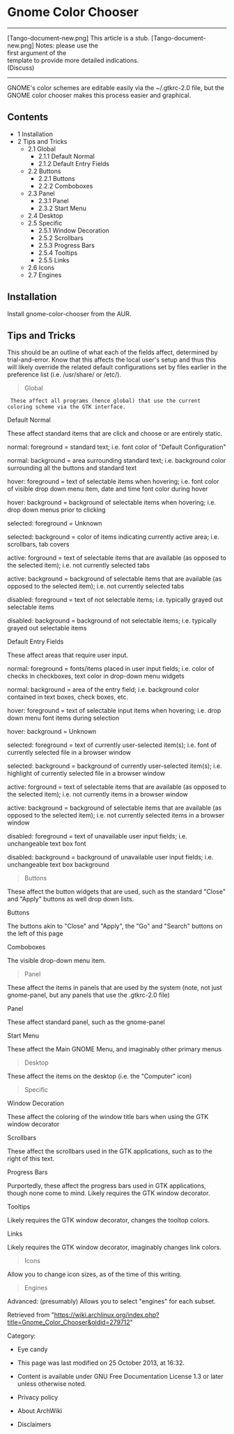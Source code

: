 Gnome Color Chooser
===================

  ------------------------ ------------------------ ------------------------
  [Tango-document-new.png] This article is a stub.  [Tango-document-new.png]
                           Notes: please use the    
                           first argument of the    
                           template to provide more 
                           detailed indications.    
                           (Discuss)                
  ------------------------ ------------------------ ------------------------

GNOME's color schemes are editable easily via the ~/.gtkrc-2.0 file, but
the GNOME color chooser makes this process easier and graphical.

Contents
--------

-   1 Installation
-   2 Tips and Tricks
    -   2.1 Global
        -   2.1.1 Default Normal
        -   2.1.2 Default Entry Fields
    -   2.2 Buttons
        -   2.2.1 Buttons
        -   2.2.2 Comboboxes
    -   2.3 Panel
        -   2.3.1 Panel
        -   2.3.2 Start Menu
    -   2.4 Desktop
    -   2.5 Specific
        -   2.5.1 Window Decoration
        -   2.5.2 Scrollbars
        -   2.5.3 Progress Bars
        -   2.5.4 Tooltips
        -   2.5.5 Links
    -   2.6 Icons
    -   2.7 Engines

Installation
------------

Install gnome-color-chooser from the AUR.

Tips and Tricks
---------------

This should be an outline of what each of the fields affect, determined
by trial-and-error. Know that this affects the local user's setup and
thus this will likely override the related default configurations set by
files earlier in the preference list (i.e. /usr/share/ or /etc/).

> Global

     These affect all programs (hence global) that use the current coloring scheme via the GTK interface.

Default Normal

These affect standard items that are click and choose or are entirely
static.

normal: foreground = standard text; i.e. font color of "Default
Configuration"

normal: background = area surrounding standard text; i.e. background
color surrounding all the buttons and standard text

hover: foreground = text of selectable items when hovering; i.e. font
color of visible drop down menu item, date and time font color during
hover

hover: background = background of selectable items when hovering; i.e.
drop down menus prior to clicking

selected: foreground = Unknown

selected: background = color of items indicating currently active area;
i.e. scrollbars, tab covers

active: forground = text of selectable items that are available (as
opposed to the selected item); i.e. not currently selected tabs

active: background = background of selectable items that are available
(as opposed to the selected item); i.e. not currently selected tabs

disabled: foreground = text of not selectable items; i.e. typically
grayed out selectable items

disabled: background = background of not selectable items; i.e.
typically grayed out selectable items

Default Entry Fields

These affect areas that require user input.

normal: foreground = fonts/items placed in user input fields; i.e. color
of checks in checkboxes, text color in drop-down menu widgets

normal: background = area of the entry field; i.e. background color
contained in text boxes, check boxes, etc.

hover: foreground = text of selectable input items when hovering; i.e.
drop down menu font items during selection

hover: background = Unknown

selected: foreground = text of currently user-selected item(s); i.e.
font of currently selected file in a browser window

selected: background = background of currently user-selected item(s);
i.e. highlight of currently selected file in a browser window

active: forground = text of selectable items that are available (as
opposed to the selected item); i.e. not currently items in a browser
window

active: background = background of selectable items that are available
(as opposed to the selected item); i.e. not currently selected items in
a browser window

disabled: foreground = text of unavailable user input fields; i.e.
unchangeable text box font

disabled: background = background of unavailable user input fields; i.e.
unchangeable text box background

> Buttons

These affect the button widgets that are used, such as the standard
"Close" and "Apply" buttons as well drop down lists.

Buttons

The buttons akin to "Close" and "Apply", the "Go" and "Search" buttons
on the left of this page

Comboboxes

The visible drop-down menu item.

> Panel

These affect the items in panels that are used by the system (note, not
just gnome-panel, but any panels that use the .gtkrc-2.0 file)

Panel

These affect standard panel, such as the gnome-panel

Start Menu

These affect the Main GNOME Menu, and imaginably other primary menus

> Desktop

These affect the items on the desktop (i.e. the "Computer" icon)

> Specific

Window Decoration

These affect the coloring of the window title bars when using the GTK
window decorator

Scrollbars

These affect the scrollbars used in the GTK applications, such as to the
right of this text.

Progress Bars

Purportedly, these affect the progress bars used in GTK applications,
though none come to mind. Likely requires the GTK window decorator.

Tooltips

Likely requires the GTK window decorator, changes the tooltop colors.

Links

Likely requires the GTK window decorator, imaginably changes link
colors.

> Icons

Allow you to change icon sizes, as of the time of this writing.

> Engines

Advanced: (presumably) Allows you to select "engines" for each subset.

Retrieved from
"https://wiki.archlinux.org/index.php?title=Gnome_Color_Chooser&oldid=279712"

Category:

-   Eye candy

-   This page was last modified on 25 October 2013, at 16:32.
-   Content is available under GNU Free Documentation License 1.3 or
    later unless otherwise noted.
-   Privacy policy
-   About ArchWiki
-   Disclaimers
